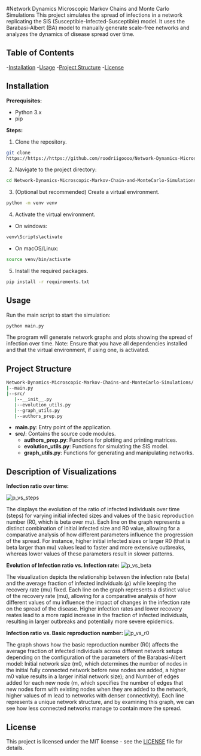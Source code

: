 #Network Dynamics Microscopic Markov Chains and Monte Carlo Simulations
This project simulates the spread of infections in a network replicating 
the SIS (Susceptible-Infected-Susceptible) model. It uses the 
Barabasi-Albert (BA) model to manually generate scale-free networks and 
analyzes the dynamics of disease spread over time. 

## Table of Contents
-[Installation](#installation)
-[Usage](#usage)
-[Project Structure](#project-structure)
-[License](#license)

## Installation
**Prerequisites:**

- Python 3.x
- pip

**Steps:**

1. Clone the repository. 
```bash
git clone 
https://https://https://github.com/roodriigoooo/Network-Dynamics-Microscopic-Markov-Chains-and-MonteCarlo-Simulations
```

2. Navigate to the project directory:
```bash
cd Network-Dynamics-Microscopic-Markov-Chain-and-MonteCarlo-Simulations
```

3. (Optional but recommended) Create a virtual environment.
```bash
python -m venv venv
```

4. Activate the virtual environment.
- On windows:
```bash
venv\Scripts\activate
```
- On macOS/Linux:
```bash
source venv/bin/activate
```

5. Install the required packages.
```bash
pip install -r requirements.txt
```

## Usage

Run the main script to start the simulation:

```bash
python main.py
```

The program will generate network graphs and plots showing the spread of 
infection over time. Note: Ensure that you have all dependencies installed 
and that the virtual environment, if using one, is activated. 

## Project Structure
```bash
Network-Dynamics-Microscopic-Markov-Chains-and-MonteCarlo-Simulations/
|--main.py
|--src/
   |--__init__.py
   |--evolution_utils.py
   |--graph_utils.py
   |--authors_prep.py
```

- **main.py**: Entry point of the application. 
- **src/**: Contains the source code modules. 
	- **authors_prep.py**: Functions for plotting and printing 
matrices. 
	- **evolution_utils.py**: Functions for simulating the SIS model. 
	- **graph_utils.py**: Functions for generating and manipulating 
networks. 

## Description of Visualizations

**Infection ratio over time:**

![p_vs_steps](~/Desktop/p_vs_steps.png)

The displays the evolution of the ratio of infected individuals over time (steps) for varying initial infected sizes and values of the basic reproduction number (R0, which is beta over mu). Each line on the graph represents a distinct combination of initial infected size and R0 value, allowing for a comparative analysis of how different parameters influence the progression of the spread. For instance, higher initial infected sizes or larger R0 (that is beta larger than mu) values lead to faster and more extensive outbreaks, whereas lower values of these parameters result in slower patterns. 

**Evolution of Infection ratio vs. Infection rate:**
![p_vs_beta](~/Desktop/p_vs_beta.png)

The visualization depicts the relationship between the infection rate (beta) and the average fraction of infected individuals (ρ) while keeping the recovery rate (mu) fixed. Each line on the graph represents a distinct value of the recovery rate (mu), allowing for a comparative analysis of how different values of mu influence the impact of changes in the infection rate on the spread of the disease. Higher infection rates and lower recovery reates lead to a more rapid increase in the fraction of infected individuals, resulting in larger outbreaks and potentially more severe epidemics. 

**Infection ratio vs. Basic reproduction number:**
![p_vs_r0](~/Desktop/p_vs_r0)

The graph shows how the basic reproduction number (R0) affects the average fraction of infected individuals across different network setups depending on the configuration of the parameters of the Barabasi-Albert model: Initial network size (m0, which determines the number of nodes in the initial fully connected network before new nodes are added, a higher m0 value results in a larger initial network size); and Number of edges added for each new node (m, which specifies the number of edges that new nodes form with existing nodes when they are added to the network, higher values of m lead to networks with denser connectivity). Each line represents a unique network structure, and by examining this graph, we can see how less connected networks manage to contain more the spread. 

## License
This project is licensed under the MIT license - see the [LICENSE](LICENSE.txt) file for details.
